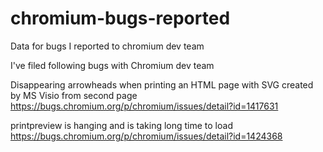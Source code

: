 # chromium-bugs-reported
Data for bugs I reported to chromium dev team

I've filed following bugs with Chromium dev team

Disappearing arrowheads when printing an HTML page with SVG created by MS Visio from second page
https://bugs.chromium.org/p/chromium/issues/detail?id=1417631

printpreview is hanging and is taking long time to load
https://bugs.chromium.org/p/chromium/issues/detail?id=1424368


